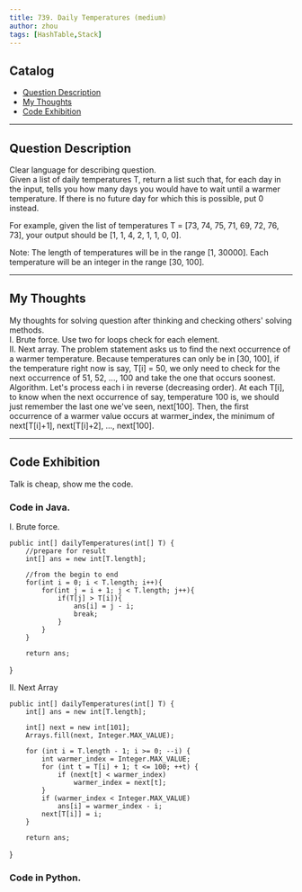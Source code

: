 ```yaml
---
title: 739. Daily Temperatures (medium)                  
author: zhou      
tags: [HashTable,Stack]          
---
```


       

## Catalog  
+ [Question Description](#partI)
+ [My Thoughts](#partII)
+ [Code Exhibition](#partIII)

----------------------------------

## Question Description
Clear language for describing question.    
Given a list of daily temperatures T, return a list such that, for each day in the input, tells you how many days you would have to wait until a warmer temperature. If there is no future day for which this is possible, put 0 instead.        

For example, given the list of temperatures T = [73, 74, 75, 71, 69, 72, 76, 73], your output should be [1, 1, 4, 2, 1, 1, 0, 0].      

Note: The length of temperatures will be in the range [1, 30000]. Each temperature will be an integer in the range [30, 100].      


----------------------------------

## My Thoughts
My thoughts for solving question after thinking and checking others' solving methods.        
I. Brute force. Use two for loops check for each element.     
II. Next array. The problem statement asks us to find the next occurrence of a warmer temperature. Because temperatures can only be in [30, 100], if the temperature right now is say, T[i] = 50, we only need to check for the next occurrence of 51, 52, ..., 100 and take the one that occurs soonest. Algorithm. Let's process each i in reverse (decreasing order). At each T[i], to know when the next occurrence of say, temperature 100 is, we should just remember the last one we've seen, next[100]. Then, the first occurrence of a warmer value occurs at warmer_index, the minimum of next[T[i]+1], next[T[i]+2], ..., next[100].     







----------------------------------

## Code Exhibition
Talk is cheap, show me the code.    
### Code in Java.     
I. Brute force.    

    public int[] dailyTemperatures(int[] T) {
        //prepare for result
        int[] ans = new int[T.length];
        
        //from the begin to end
        for(int i = 0; i < T.length; i++){
            for(int j = i + 1; j < T.length; j++){
                if(T[j] > T[i]){
                    ans[i] = j - i;
                    break;
                }
            }
        }
        
        return ans;
   }

II. Next Array     

    public int[] dailyTemperatures(int[] T) {
        int[] ans = new int[T.length];
        
        int[] next = new int[101];
        Arrays.fill(next, Integer.MAX_VALUE);
        
        for (int i = T.length - 1; i >= 0; --i) {
            int warmer_index = Integer.MAX_VALUE;
            for (int t = T[i] + 1; t <= 100; ++t) {
                if (next[t] < warmer_index)
                    warmer_index = next[t];
            }
            if (warmer_index < Integer.MAX_VALUE)
                ans[i] = warmer_index - i;
            next[T[i]] = i;
        }
        
        return ans;
   }





### Code in Python.   




